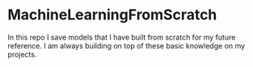 # MachineLearningFromScratch
In this repo I save models that I have built from scratch for my future reference. I am always building on top of these basic knowledge on my projects.
